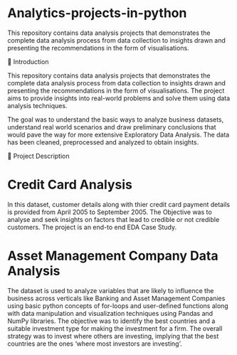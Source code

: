 # Analytics-projects-in-python
This repository contains data analysis projects that demonstrates the complete data analysis process from data collection to insights drawn and presenting the recommendations in the form of visualisations.

👋 Introduction

This repository contains data analysis projects that demonstrates the complete data analysis process from data collection to insights drawn and presenting the recommendations in the form of visualisations. The project aims to provide insights into real-world problems and solve them using data analysis techniques.

The goal was to understand the basic ways to analyze business datasets, understand real world scenarios and draw preliminary conclusions that would pave the way for more extensive Exploratory Data Analysis. The data has been cleaned, preprocessed and analyzed to obtain insights.

📝 Project Description

# Credit Card Analysis
In this dataset, customer details along with thier credit card payment details is provided from April 2005 to September 2005. The Objective was to analyse and seek insights on factors that lead to credible or not credible customers. The project is an end-to end EDA Case Study.

# Asset Management Company Data Analysis
The dataset is used to analyze variables that are likely to influence the business across verticals like Banking and Asset Management Companies using basic python concepts of for-loops and user-defined functions along with data manipulation and visualization techniques using Pandas and NumPy libraries. The objective was to identify the best countries and a suitable investment type for making the investment for a firm. The overall strategy was to invest where others are investing, implying that the best countries are the ones ‘where most investors are investing’.

